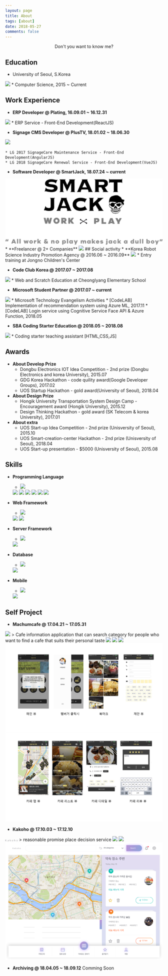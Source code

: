 ```yaml
---
layout: page
title: About
tags: [about]
date: 2018-05-27
comments: false
---
```


<center>Don't you want to know me?</center>

## Education

* University of Seoul, S.Korea
<img class='image_logo' src='http://cfile27.uf.tistory.com/image/9954AD3359A8F61418F009'>
	* Computer Science, 2015 ~ Current

## Work Experience
* **ERP Developer @ Plating, 16.09.01 ~ 16.12.31**
<img class='image_logo' src='https://media.rocketpunch.com/cache/ef/92/ef920bbe154bc2a467dd596c2ba95887.jpg'>
	* ERP Service - Front-End Development(ReactJS)

* **Signage CMS Developer @ PlusTV, 18.01.02 ~ 18.06.30**
<img class='image_logo' src='https://www.theteams.kr/includes/uploads/company_profile/706daf75ea475c99918da2d7b7a7ff6f20171009144405_nail.jpg'>

	* LG 2017 SignageCare Maintenance Service - Front-End Development(AngularJS)
    * LG 2018 SignageCare Renewal Service - Front-End Development(VueJS)

* **Software Developer @ SmartJack, 18.07.24 ~ current**
<img class="image_logo" src='https://raw.githubusercontent.com/minjaeJo/minjaeJo.github.io/master/assets/img/smartjack.png'>
* **Freelancer @ 2+ Companies**
<img class='image_logo' src='https://www.theteams.kr/includes/uploads/company_profile/706daf75ea475c99918da2d7b7a7ff6f20171009144405_nail.jpg'>
## Social activity
* **Korea Robot Science Industry Promotion Agency @ 2016.06 ~ 2016.09**
<img class='image_logo' src='https://pbs.twimg.com/profile_images/1158493297/phpfXjzYK_400x400'>
    * Entry training at Jongno Children's Center

* **Code Club Korea @ 2017.07 ~ 2017.08**
<img class='image_logo' src='https://www.codeclub.org.uk/assets/logo.png'>
    * Web and Scratch Education at Cheonglyang Elementary School

* **Microsoft Student Partner @ 2017.07 ~ current**
<img class='image_logo' src='https://avatars1.githubusercontent.com/u/19600008?s=200&v=4'>
    * Microsoft Technology Evangelism Activities
        * [CodeLAB] Implementation of recommendation system using Azure ML, 2017.11
        * [CodeLAB] Login service using Cognitive Service Face API & Azure Function, 2018.05

* **SBA Coding Starter Education @ 2018.05 ~ 2018.08**
<img class='image_logo squard' style="width: 30px;" src='http://img.etnews.com/news/article/2017/08/31/cms_temp_article_31154246322352.jpg'>
    * Coding starter teaching assistant [HTML,CSS,JS]

## Awards
* **About Develop Prize**
  * Dongbu Electronics IOT Idea Competition - 2nd prize (Dongbu Electronics and korea University), 2015.07
  * GDG Korea Hackathon - code quility award(Google Developer Groups), 2017.02
  * UOS Startup Hackathon - gold award(University of Seoul), 2018.04
* **About Design Prize**
  * Hongik University Transportation System Design Camp - Encouragement award (Hongik University), 2015.12
  * Design Thinking Hackathon - gold award (SK Telecom & korea University), 2017.01
* **About extra**
  * UOS Start-up Idea Competition - 2nd prize (Unisversity of Seoul), 2015.10
  * UOS Smart-creation-center Hackathon - 2nd prize (Unisversity of Seoul), 2018.04
  * UOS Start-up presentation - $5000 (Unisversity of Seoul), 2015.08

## Skills

* **Programming Language**
    * <img class='image_logo squard' src='https://upload.wikimedia.org/wikipedia/commons/thumb/6/61/HTML5_logo_and_wordmark.svg/2000px-HTML5_logo_and_wordmark.svg.png'>
    <img class='image_logo squard' src='https://upload.wikimedia.org/wikipedia/commons/thumb/3/3d/CSS.3.svg/2000px-CSS.3.svg.png'>
    <img class='image_logo squard' src='http://cfile10.uf.tistory.com/image/2149683A58CA6BF31324DD'>
    <img class='image_logo' src='https://pbs.twimg.com/profile_images/473550724433858560/tuHsaI2U.png'>
    <img class='image_logo' src='http://cfile23.uf.tistory.com/image/265B7137535BA3AE30045E'>
    <img class='image_logo' src='https://ih0.redbubble.net/image.322201509.6456/flat,800x800,075,f.u1.jpg'>
    <img class='image_logo' style="width: 45px;" src='http://cfile6.uf.tistory.com/image/212F0640566F72731EE13C'>
* **Web Framework**
    * <img class='image_logo' src='https://cdn-images-1.medium.com/max/588/1*15CYVZdpsxir8KLdxEZytg.png'>
    <img class='image_logo' src='https://upload.wikimedia.org/wikipedia/commons/thumb/a/a7/React-icon.svg/1200px-React-icon.svg.png'>
    <img class='image_logo' src='https://kr.vuejs.org/images/logo.png'>
* **Server Framework**
	* <img class='image_logo' src='https://upload.wikimedia.org/wikipedia/commons/thumb/d/d9/Node.js_logo.svg/300px-Node.js_logo.svg.png'>
    <img class='image_logo' src='http://cfile7.uf.tistory.com/image/263190415875856125A164'>
* **Database**
    * <img class='image_logo' src='https://upload.wikimedia.org/wikipedia/en/thumb/6/62/MySQL.svg/1200px-MySQL.svg.png'>
    <img class='image_logo squard' src='https://encrypted-tbn0.gstatic.com/images?q=tbn:ANd9GcTAsCm1wqFtbA99laL_KuNRem3AqMoW-Jri9Y1fsVS0RfYR7Aoh8g'>

* **Mobile**
	* <img class='image_logo' src='https://cms-assets.tutsplus.com/uploads/users/769/posts/29355/preview_image/ios.jpg'>
    <img class='image_logo' src='https://cdn-images-1.medium.com/max/1371/1*safAvjgR68qpQCreDTOcYA.png'>


## Self Project

* **Machumcafe @ 17.04.21 ~ 17.05.31**
<img class='image_logo squard' src='https://avatars2.githubusercontent.com/u/29157988?s=400&u=5c02698a5bad03dda6f2d3178199038c4651ae77&v=4'>
> Cafe information application that can search category for people who want to find a cafe that suits their personal taste
<img class='image_logo ' src='https://cms-assets.tutsplus.com/uploads/users/769/posts/29355/preview_image/ios.jpg'>
<img class='image_logo' src='https://upload.wikimedia.org/wikipedia/commons/thumb/d/d9/Node.js_logo.svg/300px-Node.js_logo.svg.png'>
<img class='image_logo squard' src='https://encrypted-tbn0.gstatic.com/images?q=tbn:ANd9GcTAsCm1wqFtbA99laL_KuNRem3AqMoW-Jri9Y1fsVS0RfYR7Aoh8g'>

<img class='image_project' src='https://raw.githubusercontent.com/minjaeJo/minjaeJo.github.io/master/assets/img/project/machum_cafe/1.jpg'>
<img class='image_project' src='https://raw.githubusercontent.com/minjaeJo/minjaeJo.github.io/master/assets/img/project/machum_cafe/3.jpg'>

* **Kakoho @ 17.10.03 ~ 17.12.10**
<img class='image_logo squard' style="width: 40px;" src='https://raw.githubusercontent.com/minjaeJo/minjaeJo.github.io/master/assets/img/project/kakoho/logo.png'>
> reasonable promise place decision service
<img class='image_logo squard' style="width: 30px;" src='http://cfile6.uf.tistory.com/image/212F0640566F72731EE13C'>
<img class='image_logo squard' src='http://cfile7.uf.tistory.com/image/263190415875856125A164'>


<img class='image_project' src='https://raw.githubusercontent.com/minjaeJo/minjaeJo.github.io/master/assets/img/project/kakoho/image.png'>

* **Archiving @ 18.04.05 ~ 18.09.12**
Comming Soon